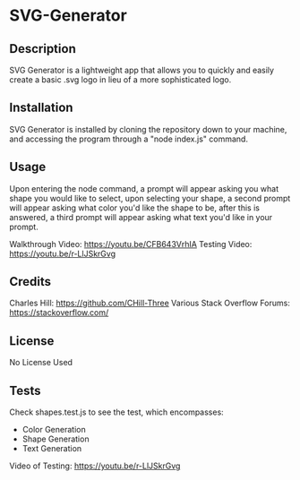 # SVG-Generator

## Description

SVG Generator is a lightweight app that allows you to quickly and easily create a basic .svg logo in lieu of a more sophisticated logo.

## Installation

SVG Generator is installed by cloning the repository down to your machine, and accessing the program through a "node index.js" command.

## Usage

Upon entering the node command, a prompt will appear asking you what shape you would like to select, upon selecting your shape, a second prompt will appear asking what color you'd like the shape to be, after this is answered, a third prompt will appear asking what text you'd like in your prompt.

Walkthrough Video: https://youtu.be/CFB643VrhIA
Testing Video: https://youtu.be/r-LlJSkrGvg

## Credits

Charles Hill: https://github.com/CHill-Three
Various Stack Overflow Forums: https://stackoverflow.com/

## License

No License Used

## Tests

Check shapes.test.js to see the test, which encompasses:

- Color Generation
- Shape Generation
- Text Generation

Video of Testing: https://youtu.be/r-LlJSkrGvg